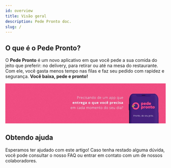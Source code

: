 ```yaml
---
id: overview
title: Visão geral
description: Pede Pronto doc.
slug: /
---
```


## O que é o Pede Pronto?

O **Pede Pronto** é um novo aplicativo em que você pede a
sua comida do jeito que preferir: no delivery, para retirar
ou até na mesa do restaurante. Com ele, você gasta menos
tempo nas filas e faz seu pedido com rapidez e segurança.
**Você baixa, pede e pronto!**

![img](../../../static/img/guides/home-pedepronto.jpeg)

## Obtendo ajuda

Esperamos ter ajudado com este artigo! Caso tenha restado alguma dúvida, você pode consultar o nosso FAQ ou entrar em contato com um de nossos colaboradores.

